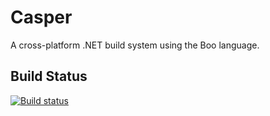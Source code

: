# Casper
A cross-platform .NET build system using the Boo language.
## Build Status
[![Build status](https://ci.appveyor.com/api/projects/status/wtuojfl6gqp9fuxx/branch/master?svg=true)](https://ci.appveyor.com/project/eatdrinksleepcode/casper/branch/master)
